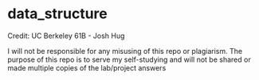 # data_structure
Credit: UC Berkeley 61B - Josh Hug

I will not be responsible for any misusing of this repo or plagiarism.
The purpose of this repo is to serve my self-studying and will not be shared
or made multiple copies of the lab/project answers

